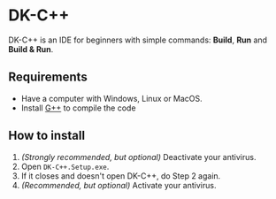 # DK-C++

DK-C++ is an IDE for beginners with simple commands:
**Build**, **Run** and **Build & Run**.

## Requirements
* Have a computer with Windows, Linux or MacOS.
* Install [G++](https://sourceforge.net/projects/mingw/)
  to compile the code

## How to install
1. *(Strongly recommended, but optional)* Deactivate your antivirus.
1. Open `DK-C++.Setup.exe`.
1. If it closes and doesn't open DK-C++, do Step 2 again.
1. *(Recommended, but optional)* Activate your antivirus.